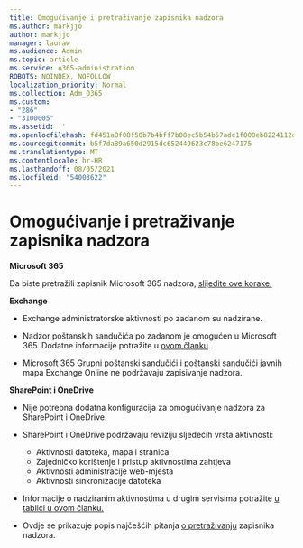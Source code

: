 ```yaml
---
title: Omogućivanje i pretraživanje zapisnika nadzora
ms.author: markjjo
author: markjjo
manager: lauraw
ms.audience: Admin
ms.topic: article
ms.service: o365-administration
ROBOTS: NOINDEX, NOFOLLOW
localization_priority: Normal
ms.collection: Adm_O365
ms.custom:
- "286"
- "3100005"
ms.assetid: ''
ms.openlocfilehash: fd451a8f08f50b7b4bff7b08ec5b54b57adc1f000eb8224112d84a4fb20e4359
ms.sourcegitcommit: b5f7da89a650d2915dc652449623c78be6247175
ms.translationtype: MT
ms.contentlocale: hr-HR
ms.lasthandoff: 08/05/2021
ms.locfileid: "54003622"
---
```

# <a name="enable-and-search-the-audit-log"></a>Omogućivanje i pretraživanje zapisnika nadzora

**Microsoft 365**

Da biste pretražili zapisnik Microsoft 365 nadzora, [slijedite ove korake.](https://docs.microsoft.com/microsoft-365/compliance/search-the-audit-log-in-security-and-compliance#search-the-audit-log)

**Exchange**

- Exchange administratorske aktivnosti po zadanom su nadzirane.

- Nadzor poštanskih sandučića po zadanom je omogućen u Microsoft 365. Dodatne informacije potražite u  [ovom članku](https://docs.microsoft.com/microsoft-365/compliance/enable-mailbox-auditing).

- Microsoft 365 Grupni poštanski sandučići i poštanski sandučići javnih mapa Exchange Online ne podržavaju zapisivanje nadzora.

**SharePoint i OneDrive**

- Nije potrebna dodatna konfiguracija za omogućivanje nadzora za SharePoint i OneDrive.

- SharePoint i OneDrive podržavaju reviziju sljedećih vrsta aktivnosti:

    - Aktivnosti datoteka, mapa i stranica
    - Zajedničko korištenje i pristup aktivnostima zahtjeva
    - Aktivnosti administracije web-mjesta
    - Aktivnosti sinkronizacije datoteka

- Informacije o nadziranim aktivnostima u drugim servisima potražite [u tablici u ovom članku.](https://docs.microsoft.com/microsoft-365/compliance/search-the-audit-log-in-security-and-compliance#audited-activities)

- Ovdje se prikazuje popis najčešćih pitanja [o pretraživanju](https://docs.microsoft.com/microsoft-365/compliance/search-the-audit-log-in-security-and-compliance#frequently-asked-questions) zapisnika nadzora.